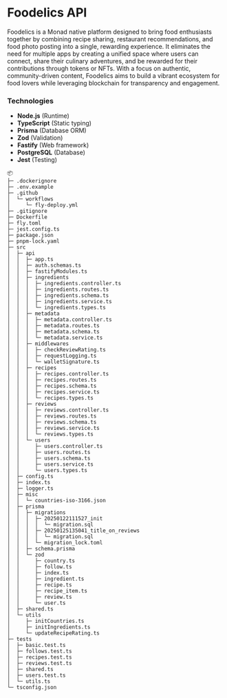 # Foodelics API

Foodelics is a Monad native platform designed to bring food enthusiasts together by combining recipe sharing, restaurant recommendations, and food photo posting into a single, rewarding experience. It eliminates the need for multiple apps by creating a unified space where users can connect, share their culinary adventures, and be rewarded for their contributions through tokens or NFTs. With a focus on authentic, community-driven content, Foodelics aims to build a vibrant ecosystem for food lovers while leveraging blockchain for transparency and engagement.

### Technologies

- **Node.js** (Runtime)
- **TypeScript** (Static typing)
- **Prisma** (Database ORM)
- **Zod** (Validation)
- **Fastify** (Web framework)
- **PostgreSQL** (Database)
- **Jest** (Testing)

```
📦
├─ .dockerignore
├─ .env.example
├─ .github
│  └─ workflows
│     └─ fly-deploy.yml
├─ .gitignore
├─ Dockerfile
├─ fly.toml
├─ jest.config.ts
├─ package.json
├─ pnpm-lock.yaml
├─ src
│  ├─ api
│  │  ├─ app.ts
│  │  ├─ auth.schemas.ts
│  │  ├─ fastifyModules.ts
│  │  ├─ ingredients
│  │  │  ├─ ingredients.controller.ts
│  │  │  ├─ ingredients.routes.ts
│  │  │  ├─ ingredients.schema.ts
│  │  │  ├─ ingredients.service.ts
│  │  │  └─ ingredients.types.ts
│  │  ├─ metadata
│  │  │  ├─ metadata.controller.ts
│  │  │  ├─ metadata.routes.ts
│  │  │  ├─ metadata.schema.ts
│  │  │  └─ metadata.service.ts
│  │  ├─ middlewares
│  │  │  ├─ checkReviewRating.ts
│  │  │  ├─ requestLogging.ts
│  │  │  └─ walletSignature.ts
│  │  ├─ recipes
│  │  │  ├─ recipes.controller.ts
│  │  │  ├─ recipes.routes.ts
│  │  │  ├─ recipes.schema.ts
│  │  │  ├─ recipes.service.ts
│  │  │  └─ recipes.types.ts
│  │  ├─ reviews
│  │  │  ├─ reviews.controller.ts
│  │  │  ├─ reviews.routes.ts
│  │  │  ├─ reviews.schema.ts
│  │  │  ├─ reviews.service.ts
│  │  │  └─ reviews.types.ts
│  │  └─ users
│  │     ├─ users.controller.ts
│  │     ├─ users.routes.ts
│  │     ├─ users.schema.ts
│  │     ├─ users.service.ts
│  │     └─ users.types.ts
│  ├─ config.ts
│  ├─ index.ts
│  ├─ logger.ts
│  ├─ misc
│  │  └─ countries-iso-3166.json
│  ├─ prisma
│  │  ├─ migrations
│  │  │  ├─ 20250122111527_init
│  │  │  │  └─ migration.sql
│  │  │  ├─ 20250125135041_title_on_reviews
│  │  │  │  └─ migration.sql
│  │  │  └─ migration_lock.toml
│  │  ├─ schema.prisma
│  │  └─ zod
│  │     ├─ country.ts
│  │     ├─ follow.ts
│  │     ├─ index.ts
│  │     ├─ ingredient.ts
│  │     ├─ recipe.ts
│  │     ├─ recipe_item.ts
│  │     ├─ review.ts
│  │     └─ user.ts
│  ├─ shared.ts
│  └─ utils
│     ├─ initCountries.ts
│     ├─ initIngredients.ts
│     └─ updateRecipeRating.ts
├─ tests
│  ├─ basic.test.ts
│  ├─ follows.test.ts
│  ├─ recipes.test.ts
│  ├─ reviews.test.ts
│  ├─ shared.ts
│  ├─ users.test.ts
│  └─ utils.ts
└─ tsconfig.json
```
